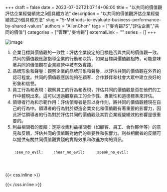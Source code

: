 +++ 
draft = false
date = 2023-07-02T21:07:14+08:00
title = "以共同的價值觀評估企業經營績效之5個具體方法"
description = "以共同的價值觀評估企業經營績效之5個具體方法"
slug = "5-Methods-to-evaluate-business-performance-by-shared-values"
authors = "AllenChen"
tags = ["麥肯錫7S","評估企業","共同的價值"]
categories = ["管理","麥肯錫"]
externalLink = ""
series = []
+++

![image](/images/post/A-rabbit-with-big-blue-eyes-watching-the-archery-target-to-evaluate-company-performance-with-Van-Gogh-styles.jpeg)

1. 企業目標與價值觀的一致性：評估企業設定的目標是否與共同的價值觀一致。共同的價值觀應該指導企業的行動和決策，如果目標與價值觀相符，可能意味著共同的價值觀在企業經營中被有效實踐。
2. 品牌形象和聲譽：觀察企業的品牌形象和聲譽，以評估共同的價值觀在外界的認可程度。共同的價值觀應該能夠在顧客、合作夥伴和社會大眾中建立良好的形象和信譽。
3. 員工行為和表現：觀察員工的行為和表現，評估共同的價值觀是否在他們的工作中體現出來。這可以透過觀察員工的合作性、專業性和道德標準來評估。
4. 領導者行為和示範作用：評估領導者是否以身作則，將共同的價值觀體現在自己的行為中。領導者的行為對於塑造企業文化和價值觀有著重要的影響力，因此評估領導者的行為對於評估共同的價值觀及其對企業經營績效的影響是很重要的。
5. 利益相關者的反饋：定期收集利益相關者（如顧客、員工、合作夥伴等）的意見和反饋，評估共同的價值觀對他們的重要性和影響力。利益相關者的反饋可以提供有關共同價值觀實踐的實際效果和改進方向的資訊。

<p><span class="nowrap"><span class="emojify">🙈</span> <code>:see_no_evil:</code></span>  <span class="nowrap"><span class="emojify">🙉</span> <code>:hear_no_evil:</code></span>  <span class="nowrap"><span class="emojify">🙊</span> <code>:speak_no_evil:</code></span></p>
<br>
    

{{< css.inline >}}
<style>
.emojify {
	font-family: Apple Color Emoji, Segoe UI Emoji, NotoColorEmoji, Segoe UI Symbol, Android Emoji, EmojiSymbols;
	font-size: 2rem;
	vertical-align: middle;
}
@media screen and (max-width:650px) {
  .nowrap {
    display: block;
    margin: 25px 0;
  }
}
</style>
{{< /css.inline >}}
